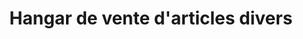 ---
title: "Hangar de vente d'articles divers"
url: /macenta/hangar-de-vente-darticles-divers-2/
shop: Lebensmittel
---